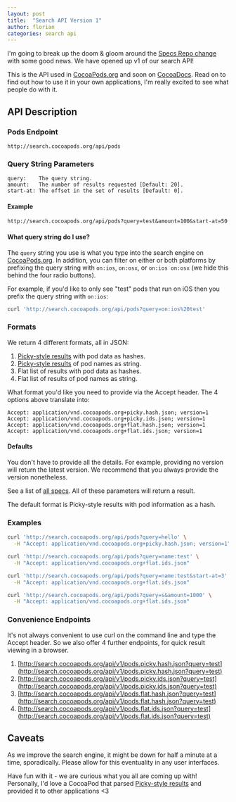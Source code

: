 ```yaml
---
layout: post
title:  "Search API Version 1"
author: florian
categories: search api
---
```


I'm going to break up the doom & gloom around the [Specs Repo change](/Repairing-Our-Broken-Specs-Repository/) with some good news. We have opened up v1 of our search API!

This is the API used in [CocoaPods.org](http://cocoapods.org) and soon on [CocoaDocs](http://cocoadocs.org). Read on to find out how to use it in your own applications, I'm really excited to see what people do with it.

<!-- more -->

## API Description

### Pods Endpoint

```
http://search.cocoapods.org/api/pods
```

### Query String Parameters

```
query:    The query string.
amount:   The number of results requested [Default: 20].
start-at: The offset in the set of results [Default: 0].
```

#### Example

```
http://search.cocoapods.org/api/pods?query=test&amount=100&start-at=50
```

#### What query string do I use?

The `query` string you use is what you type into the search engine on [CocoaPods.org](http://cocoapods.org). In addition, you can filter on either or both platforms by prefixing the query string with `on:ios`, `on:osx`, or `on:ios on:osx` (we hide this behind the four radio buttons).

For example, if you'd like to only see "test" pods that run on iOS then you prefix the query string with `on:ios`:

```bash
curl 'http://search.cocoapods.org/api/pods?query=on:ios%20test'
```

### Formats

We return 4 different formats, all in JSON:

1. [Picky-style results](https://github.com/floere/picky/wiki/results-format-and-structure) with pod data as hashes.
1. [Picky-style results](https://github.com/floere/picky/wiki/results-format-and-structure) of pod names as string.
1. Flat list of results with pod data as hashes.
1. Flat list of results of pod names as string.

What format you'd like you need to provide via the Accept header. The 4 options above translate into:

```
Accept: application/vnd.cocoapods.org+picky.hash.json; version=1
Accept: application/vnd.cocoapods.org+picky.ids.json; version=1
Accept: application/vnd.cocoapods.org+flat.hash.json; version=1
Accept: application/vnd.cocoapods.org+flat.ids.json; version=1
```

#### Defaults

You don't have to provide all the details. For example, providing no version will return the latest version. We recommend that you always provide the version nonetheless.

See a list of [all specs](https://github.com/CocoaPods/search.cocoapods.org/blob/8908eaaf83a11b3075d36032cb8c5896e37c7366/spec/api/accept_integration_spec.rb#L23-L59). All of these parameters will return a result.

The default format is Picky-style results with pod information as a hash.

### Examples

```bash
curl 'http://search.cocoapods.org/api/pods?query=hello' \
  -H "Accept: application/vnd.cocoapods.org+picky.hash.json; version=1"

curl 'http://search.cocoapods.org/api/pods?query=name:test' \
  -H "Accept: application/vnd.cocoapods.org+flat.ids.json"

curl 'http://search.cocoapods.org/api/pods?query=name:test&start-at=3' \
  -H "Accept: application/vnd.cocoapods.org+flat.ids.json"

curl 'http://search.cocoapods.org/api/pods?query=s&amount=1000' \
  -H "Accept: application/vnd.cocoapods.org+flat.ids.json"
```

### Convenience Endpoints

It's not always convenient to use curl on the command line and type the Accept header. So we also offer 4 further endpoints, for quick result viewing in a browser.

1. [http://search.cocoapods.org/api/v1/pods.picky.hash.json?query=test](http://search.cocoapods.org/api/v1/pods.picky.hash.json?query=test)
1. [http://search.cocoapods.org/api/v1/pods.picky.ids.json?query=test](http://search.cocoapods.org/api/v1/pods.picky.ids.json?query=test)
1. [http://search.cocoapods.org/api/v1/pods.flat.hash.json?query=test](http://search.cocoapods.org/api/v1/pods.flat.hash.json?query=test)
1. [http://search.cocoapods.org/api/v1/pods.flat.ids.json?query=test](http://search.cocoapods.org/api/v1/pods.flat.ids.json?query=test)

## Caveats

As we improve the search engine, it might be down for half a minute at a time, sporadically. Please allow for this eventuality in any user interfaces.

Have fun with it - we are curious what you all are coming up with! Personally, I'd love a CocoaPod that parsed [Picky-style results](https://github.com/floere/picky/wiki/results-format-and-structure) and provided it to other applications <3